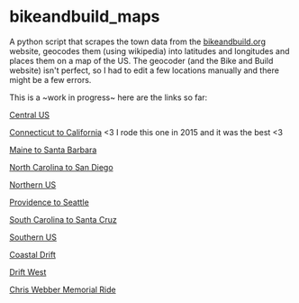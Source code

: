 # bikeandbuild_maps

A python script that scrapes the town data from the [bikeandbuild.org](http://bikeandbuild.org/routes-archive/) website, geocodes them (using wikipedia) into latitudes and longitudes and places them on a map of the US. The geocoder (and the Bike and Build website) isn't perfect, so I had to edit a few locations manually and there might be a few errors.

This is a ~work in progress~ here are the links so far:

[Central US](http://jbirms.github.io/bikeandbuild_maps/cus/)

[Connecticut to California](http://jbirms.github.io/bikeandbuild_maps/c2c/) <3 I rode this one in 2015 and it was the best <3

[Maine to Santa Barbara](http://jbirms.github.io/bikeandbuild_maps/me2sb/)

[North Carolina to San Diego](http://jbirms.github.io/bikeandbuild_maps/nc2sd/)

[Northern US](http://jbirms.github.io/bikeandbuild_maps/nus/)

[Providence to Seattle](http://jbirms.github.io/bikeandbuild_maps/p2s/)

[South Carolina to Santa Cruz](http://jbirms.github.io/bikeandbuild_maps/sc2sc/)

[Southern US](http://jbirms.github.io/bikeandbuild_maps/sus/)


[Coastal Drift](http://jbirms.github.io/bikeandbuild_maps/cd/)

[Drift West](http://jbirms.github.io/bikeandbuild_maps/dw/)

[Chris Webber Memorial Ride](http://jbirms.github.io/bikeandbuild_maps/cwm/)
